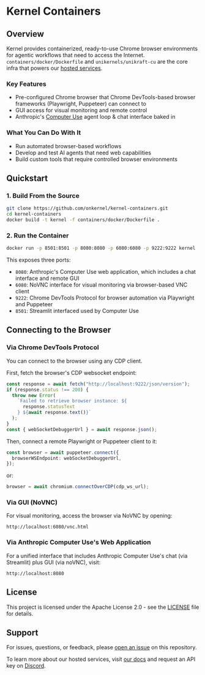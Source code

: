 # Kernel Containers

## Overview

Kernel provides containerized, ready-to-use Chrome browser environments for agentic workflows that need to access the Internet. `containers/docker/Dockerfile` and `unikernels/unikraft-cu` are the core infra that powers our [hosted services](https://docs.onkernel.com/introduction).

### Key Features

- Pre-configured Chrome browser that Chrome DevTools-based browser frameworks (Playwright, Puppeteer) can connect to
- GUI access for visual monitoring and remote control
- Anthropic's [Computer Use](https://github.com/anthropics/anthropic-quickstarts/tree/main/computer-use-demo) agent loop & chat interface baked in

### What You Can Do With It

- Run automated browser-based workflows
- Develop and test AI agents that need web capabilities
- Build custom tools that require controlled browser environments

## Quickstart

### 1. Build From the Source

```bash
git clone https://github.com/onkernel/kernel-containers.git
cd kernel-containers
docker build -t kernel -f containers/docker/Dockerfile .
```

### 2. Run the Container

```bash
docker run -p 8501:8501 -p 8080:8080 -p 6080:6080 -p 9222:9222 kernel
```

This exposes three ports:

- `8080`: Anthropic's Computer Use web application, which includes a chat interface and remote GUI
- `6080`: NoVNC interface for visual monitoring via browser-based VNC client
- `9222`: Chrome DevTools Protocol for browser automation via Playwright and Puppeteer
- `8501`: Streamlit interfaced used by Computer Use

## Connecting to the Browser

### Via Chrome DevTools Protocol

You can connect to the browser using any CDP client.

First, fetch the browser's CDP websocket endpoint:

```typescript
const response = await fetch("http://localhost:9222/json/version");
if (response.status !== 200) {
  throw new Error(
    `Failed to retrieve browser instance: ${
      response.statusText
    } ${await response.text()}`
  );
}
const { webSocketDebuggerUrl } = await response.json();
```

Then, connect a remote Playwright or Puppeteer client to it:

```typescript
const browser = await puppeteer.connect({
  browserWSEndpoint: webSocketDebuggerUrl,
});
```

or:

```typescript
browser = await chromium.connectOverCDP(cdp_ws_url);
```

### Via GUI (NoVNC)

For visual monitoring, access the browser via NoVNC by opening:

```
http://localhost:6080/vnc.html
```

### Via Anthropic Computer Use's Web Application

For a unified interface that includes Anthropic Computer Use's chat (via Streamlit) plus GUI (via noVNC), visit:

```
http://localhost:8080
```

## License

This project is licensed under the Apache License 2.0 - see the [LICENSE](https://github.com/onkernel/containers/blob/main/LICENSE) file for details.

## Support

For issues, questions, or feedback, please [open an issue](https://github.com/onkernel/containers/issues) on this repository.

To learn more about our hosted services, visit [our docs](https://docs.onkernel.com/introduction) and request an API key on [Discord](https://discord.gg/Q6WPxeaj).
